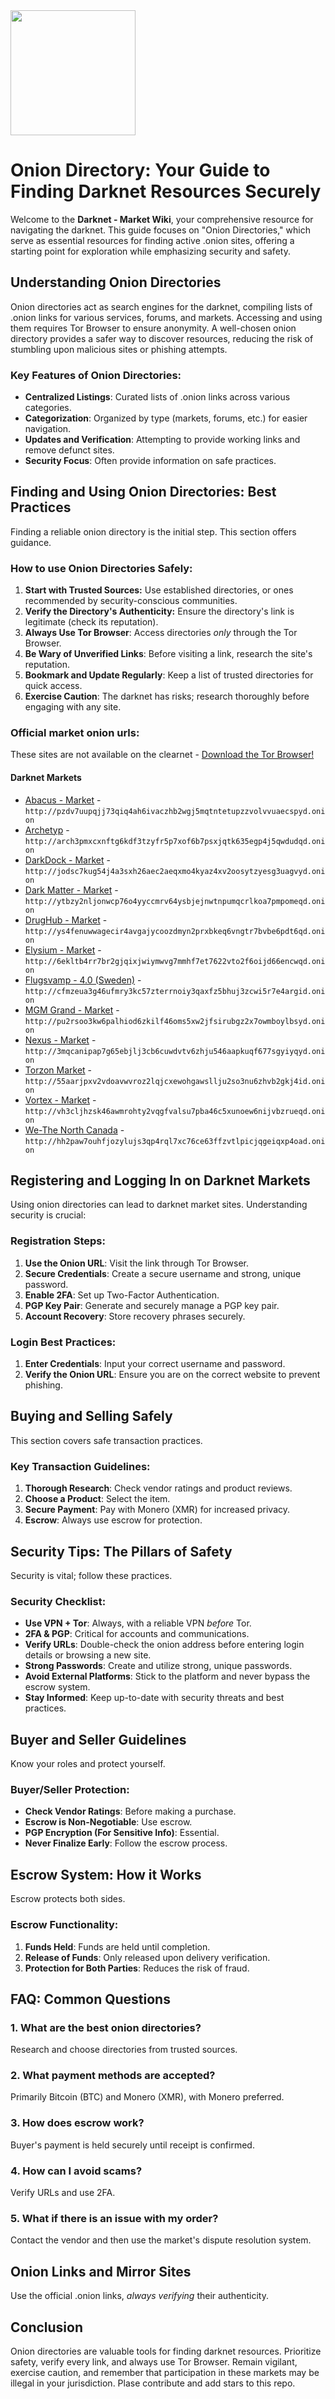 <img src="/global/control.webp" width="200">

# Onion Directory: Your Guide to Finding Darknet Resources Securely

Welcome to the **Darknet - Market Wiki**, your comprehensive resource for navigating the darknet. This guide focuses on "Onion Directories," which serve as essential resources for finding active .onion sites, offering a starting point for exploration while emphasizing security and safety.

## Understanding Onion Directories

Onion directories act as search engines for the darknet, compiling lists of .onion links for various services, forums, and markets. Accessing and using them requires Tor Browser to ensure anonymity. A well-chosen onion directory provides a safer way to discover resources, reducing the risk of stumbling upon malicious sites or phishing attempts.

### Key Features of Onion Directories:
-   **Centralized Listings**: Curated lists of .onion links across various categories.
-   **Categorization**: Organized by type (markets, forums, etc.) for easier navigation.
-   **Updates and Verification**: Attempting to provide working links and remove defunct sites.
-   **Security Focus**: Often provide information on safe practices.

## Finding and Using Onion Directories: Best Practices

Finding a reliable onion directory is the initial step. This section offers guidance.

### How to use Onion Directories Safely:
1.  **Start with Trusted Sources:** Use established directories, or ones recommended by security-conscious communities.
2.  **Verify the Directory's Authenticity:** Ensure the directory's link is legitimate (check its reputation).
3.  **Always Use Tor Browser**: Access directories *only* through the Tor Browser.
4.  **Be Wary of Unverified Links**: Before visiting a link, research the site's reputation.
5.  **Bookmark and Update Regularly**: Keep a list of trusted directories for quick access.
6.  **Exercise Caution**: The darknet has risks; research thoroughly before engaging with any site.

### Official market onion urls:
These sites are not available on the clearnet - [Download the Tor Browser!](https://www.torproject.org/download/)

#### Darknet Markets

*   [Abacus - Market](http://pzdv7uupqjj73qiq4ah6ivaczhb2wgj5mqtntetupzzvolvvuaecspyd.onion) - `http://pzdv7uupqjj73qiq4ah6ivaczhb2wgj5mqtntetupzzvolvvuaecspyd.onion`
*   [Archetyp](@archetyp) - `http://arch3pmxcxnftg6kdf3tzyfr5p7xof6b7psxjqtk635egp4j5qwdudqd.onion`
*   [DarkDock - Market](http://jodsc7kug54j4a3sxh26aec2aeqxmo4kyaz4xv2oosytzyesg3uagvyd.onion) - `http://jodsc7kug54j4a3sxh26aec2aeqxmo4kyaz4xv2oosytzyesg3uagvyd.onion`
*   [Dark Matter - Market](http://ytbzy2nljonwcp76o4yyccmrv64ysbjejnwtnpumqcrlkoa7pmpomeqd.onion) - `http://ytbzy2nljonwcp76o4yyccmrv64ysbjejnwtnpumqcrlkoa7pmpomeqd.onion`
*   [DrugHub - Market](http://ys4fenuwwagecir4avgajycoozdmyn2prxbkeq6vngtr7bvbe6pdt6qd.onion) - `http://ys4fenuwwagecir4avgajycoozdmyn2prxbkeq6vngtr7bvbe6pdt6qd.onion`
*   [Elysium - Market](http://6ekltb4rr7br2gjqixjwiymwvg7mmhf7et7622vto2f6oijd66encwqd.onion) - `http://6ekltb4rr7br2gjqixjwiymwvg7mmhf7et7622vto2f6oijd66encwqd.onion`
*   [Flugsvamp - 4.0 (Sweden)](http://cfmzeua3g46ufmry3kc57zterrnoiy3qaxfz5bhuj3zcwi5r7e4argid.onion) - `http://cfmzeua3g46ufmry3kc57zterrnoiy3qaxfz5bhuj3zcwi5r7e4argid.onion`
*   [MGM Grand - Market](http://pu2rsoo3kw6palhiod6zkilf46oms5xw2jfsirubgz2x7owmboylbsyd.onion) - `http://pu2rsoo3kw6palhiod6zkilf46oms5xw2jfsirubgz2x7owmboylbsyd.onion`
*   [Nexus - Market](http://3mqcanipap7g65ebjlj3cb6cuwdvtv6zhju546aapkuqf677sgyiyqyd.onion) - `http://3mqcanipap7g65ebjlj3cb6cuwdvtv6zhju546aapkuqf677sgyiyqyd.onion`
*   [Torzon Market](http://55aarjpxv2vdoavwvroz2lqjcxewohgawsllju2so3nu6zhvb2gkj4id.onion) - `http://55aarjpxv2vdoavwvroz2lqjcxewohgawsllju2so3nu6zhvb2gkj4id.onion`
*   [Vortex - Market](http://vh3cljhzsk46awmrohty2vqgfvalsu7pba46c5xunoew6nijvbzrueqd.onion) - `http://vh3cljhzsk46awmrohty2vqgfvalsu7pba46c5xunoew6nijvbzrueqd.onion`
*   [We-The North Canada](http://hh2paw7ouhfjozylujs3qp4rql7xc76ce63ffzvtlpicjqgeiqxp4oad.onion) - `http://hh2paw7ouhfjozylujs3qp4rql7xc76ce63ffzvtlpicjqgeiqxp4oad.onion`

## Registering and Logging In on Darknet Markets

Using onion directories can lead to darknet market sites. Understanding security is crucial:

### Registration Steps:
1.  **Use the Onion URL**: Visit the link through Tor Browser.
2.  **Secure Credentials**: Create a secure username and strong, unique password.
3.  **Enable 2FA**: Set up Two-Factor Authentication.
4.  **PGP Key Pair**: Generate and securely manage a PGP key pair.
5.  **Account Recovery**: Store recovery phrases securely.

### Login Best Practices:
1.  **Enter Credentials**: Input your correct username and password.
2.  **Verify the Onion URL**: Ensure you are on the correct website to prevent phishing.

## Buying and Selling Safely

This section covers safe transaction practices.

### Key Transaction Guidelines:
1.  **Thorough Research**: Check vendor ratings and product reviews.
2.  **Choose a Product**: Select the item.
3.  **Secure Payment**: Pay with Monero (XMR) for increased privacy.
4.  **Escrow**: Always use escrow for protection.

## Security Tips: The Pillars of Safety

Security is vital; follow these practices.

### Security Checklist:
-   **Use VPN + Tor**: Always, with a reliable VPN *before* Tor.
-   **2FA & PGP**: Critical for accounts and communications.
-   **Verify URLs**: Double-check the onion address before entering login details or browsing a new site.
-   **Strong Passwords**: Create and utilize strong, unique passwords.
-   **Avoid External Platforms**: Stick to the platform and never bypass the escrow system.
-   **Stay Informed**: Keep up-to-date with security threats and best practices.

## Buyer and Seller Guidelines

Know your roles and protect yourself.

### Buyer/Seller Protection:
-   **Check Vendor Ratings**: Before making a purchase.
-   **Escrow is Non-Negotiable**: Use escrow.
-   **PGP Encryption (For Sensitive Info)**: Essential.
-   **Never Finalize Early**: Follow the escrow process.

## Escrow System: How it Works

Escrow protects both sides.

### Escrow Functionality:
1.  **Funds Held**: Funds are held until completion.
2.  **Release of Funds**: Only released upon delivery verification.
3.  **Protection for Both Parties**: Reduces the risk of fraud.

## FAQ: Common Questions

### 1.  What are the best onion directories?
Research and choose directories from trusted sources.

### 2. What payment methods are accepted?
Primarily Bitcoin (BTC) and Monero (XMR), with Monero preferred.

### 3.  How does escrow work?
Buyer's payment is held securely until receipt is confirmed.

### 4. How can I avoid scams?
Verify URLs and use 2FA.

### 5. What if there is an issue with my order?
Contact the vendor and then use the market's dispute resolution system.

## Onion Links and Mirror Sites

Use the official .onion links, *always verifying* their authenticity.

## Conclusion

Onion directories are valuable tools for finding darknet resources. Prioritize safety, verify every link, and always use Tor Browser. Remain vigilant, exercise caution, and remember that participation in these markets may be illegal in your jurisdiction.
Plase contribute and add stars to this repo.